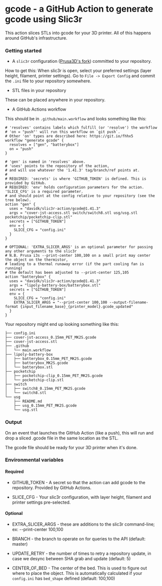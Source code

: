 # gcode - a GitHub Action to generate gcode using Slic3r

This action slices STLs into gcode for your 3D printer. All of this happens around GitHub's infrastructure.

### Getting started

* A `slic3r` configuration ([Prusa3D's fork](https://github.com/prusa3d/Slic3r/releases)) committed to your repository.

How to get this: When slic3r is open, select your preferred settings (layer height, filament, printer settings). Go to `File -> Export Config` and commit the `.ini` file to your repository somewhere.

* STL files in your repository

These can be placed anywhere in your repository.

* A GitHub Actions workflow

This should be in `.github/main.workflow` and looks something like this:

```
# 'resolves' contains labels which fulfill (or 'resolve') the workflow
# 'on = "push"' will run this workflow on `git push`. 
# Other 'on' types are described here: https://git.io/fhhx5
workflow "generate gcode" {
  resolves = ["gen", "batterybox"]
  on = "push"
}

# 'gen' is named in 'resolves' above.
# 'uses' points to the repository of the action, 
# and will use whatever the '1.41.3' tag/branch/ref points at.
#
# REQUIRED: 'secrets' is where 'GITHUB_TOKEN' is defined. This is provided by GitHub.
# REQUIRED: 'env' holds configuration parameters for the action. 'SLICE_CFG' is a required parameter.
# and should point at the config relative to your repository (see the tree below).
action "gen" {
  uses = "davidk/slic3r-action/gcode@1.41.3"
  args = "cover-jst-access.stl switch/switch8.stl usg/usg.stl pocketchip/pocketchip-clip.stl"
  secrets = ["GITHUB_TOKEN"]
  env = {
    SLICE_CFG = "config.ini"
  }
}

# OPTIONAL: 'EXTRA_SLICER_ARGS' is an optional parameter for passing any other arguments to the slic3r
# N.B. Prusa i3s --print-center 100,100 on a small print may center the object on the thermistor, 
# leading to a thermal runaway error (if the part cooling fan is running)
# the default has been adjusted to --print-center 125,105
action "batterybox" {
  uses = "davidk/slic3r-action/gcode@1.41.3"
  args = "lipoly-battery-box/batterybox.stl"
  secrets = ["GITHUB_TOKEN"]
  env = {
    SLICE_CFG = "config.ini"
    EXTRA_SLICER_ARGS = "--print-center 100,100 --output-filename-format {input_filename_base}_{printer_model}.gcode_updated"
  }
}
```

Your repository might end up looking something like this:

	├── config.ini
	├── cover-jst-access_0.15mm_PET_MK2S.gcode
	├── cover-jst-access.stl
	├── .github
	│   └── main.workflow
	├── lipoly-battery-box
	│   ├── batterybox_0.15mm_PET_MK2S.gcode
	│   ├── batterybox_MK2S.gcode
	│   └── batterybox.stl
	├── pocketchip
	│   ├── pocketchip-clip_0.15mm_PET_MK2S.gcode
	│   └── pocketchip-clip.stl
	├── switch
	│   ├── switch8_0.15mm_PET_MK2S.gcode
	│   └── switch8.stl
	└── usg
	    ├── README.md
	    ├── usg_0.15mm_PET_MK2S.gcode
	    └── usg.stl

### Output

On an event that launches the GitHub Action (like a push), this will run and drop a sliced .gcode file in the same location as the STL. 

The gcode file should be ready for your 3D printer when it's done.

### Environmental variables

#### Required

* GITHUB_TOKEN - A secret so that the action can add gcode to the repository. Provided by GitHub Actions.

* SLICE_CFG    - Your slic3r configuration, with layer height, filament and printer settings pre-selected.

#### Optional

* EXTRA_SLICER_ARGS - these are additions to the slic3r command-line; ex: --print-center 100,100

* BRANCH - the branch to operate on for queries to the API (default: master)

* UPDATE_RETRY - the number of times to retry a repository update, in case we desync between SHA grab and update (default: 5)

* CENTER_OF_BED - The center of the bed. This is used to figure out where to place the object. This is automatically calculated if your `config.ini` has `bed_shape` defined (default: 100,100)